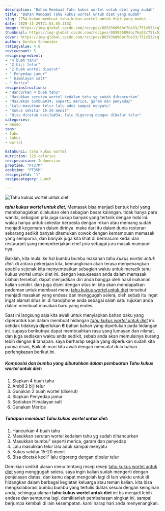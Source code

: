 ```yaml
---
description: "Bahan Membuat Tahu kukus wortel untuk diet yang mudah"
title: "Bahan Membuat Tahu kukus wortel untuk diet yang mudah"
slug: 2754-bahan-membuat-tahu-kukus-wortel-untuk-diet-yang-mudah
date: 2020-11-29T21:03:55.315Z
image: https://img-global.cpcdn.com/recipes/885936096bc7ba33/751x532cq70/tahu-kukus-wortel-untuk-diet-foto-resep-utama.jpg
thumbnail: https://img-global.cpcdn.com/recipes/885936096bc7ba33/751x532cq70/tahu-kukus-wortel-untuk-diet-foto-resep-utama.jpg
cover: https://img-global.cpcdn.com/recipes/885936096bc7ba33/751x532cq70/tahu-kukus-wortel-untuk-diet-foto-resep-utama.jpg
author: Gordon Schneider
ratingvalue: 4.8
reviewcount: 5
recipeingredient:
- "4 buah tahu"
- "2 biji telur"
- "2 buah wortel diserut"
- " Penyedap jamur"
- " Himalayan salt"
- " Merica"
recipeinstructions:
- "Hancurkan 4 buah tahu"
- "Masukkan serutan wortel kedalam tahu yg sudah dihancurkan"
- "Masukkan bumbu&#34; seperti merica, garam dan penyedap"
- "Lalu masukkan telur lalu aduk sampai menyatu"
- "Kukus sekitar 15-20 menit"
- "Bisa dicetak kecil&#34; lalu digoreng dengan dibalur telur"
categories:
- Resep
tags:
- tahu
- kukus
- wortel

katakunci: tahu kukus wortel 
nutrition: 226 calories
recipecuisine: Indonesian
preptime: "PT27M"
cooktime: "PT35M"
recipeyield: "1"
recipecategory: Lunch

---
```



![Tahu kukus wortel untuk diet](https://img-global.cpcdn.com/recipes/885936096bc7ba33/751x532cq70/tahu-kukus-wortel-untuk-diet-foto-resep-utama.jpg)

<b><i>tahu kukus wortel untuk diet</i></b>, Memasak bisa menjadi bentuk hobi yang membahagiakan dilakukan oleh sebagian besar kalangan. tidak hanya para wanita, sebagian pria juga cukup banyak yang tertarik dengan hobi ini. walau hanya untuk sekedar berpesta dengan rekan atau memang sudah menjadi kegemaran dalam dirinya. maka dari itu dalam dunia restoran sekarang sedikit banyak ditemukan cowok dengan kemampuan memasak yang sempurna, dan banyak juga kita lihat di bermacam kedai dan restaurant yang mempekerjakan chef pria sebagai juru masak mumpuni nya.



Baiklah, kita mulai ke hal bumbu bumbu makanan <i>tahu kukus wortel untuk diet</i>. di antara pekerjaan kita, kemungkinan akan terasa menyenangkan apabila sejenak kita menyempatkan sebagian waktu untuk meracik tahu kukus wortel untuk diet ini. dengan kesuksesan anda dalam memasak olahan tersebut, dapat menjadikan diri anda bangga oleh hasil makanan kalian sendiri. dan juga disini dengan situs ini kita akan mendapatkan pedoman untuk membuat menu <u>tahu kukus wortel untuk diet</u> tersebut menjadi masakan yang endess dan menggugah selera, oleh sebab itu ingat ingat alamat situs ini di handphone anda sebagai salah satu rujukan anda dalam membuat masakan baru yang endes.


Saat ini langsung saja kita awali untuk menyiapkan bahan baku yang diperuntuk kan dalam membuat hidangan <u><i>tahu kukus wortel untuk diet</i></u> ini. setidak tidaknya diperlukan <b>6</b> bahan bahan yang diperlukan pada hidangan ini. supaya berikutnya dapat membuahkan rasa yang lumayan dan nikmat. dan juga sediakan waktu anda sedikit, sebab anda akan memulainya kurang lebih dengan <b>6</b> tahapan. saya berharap segala yang diperlukan sudah kita punya disini, Baiklah mari kita awali dengan mencatat dulu bahan perlengkapan berikut ini.

<!--inarticleads1-->

##### Komposisi dan bumbu yang dibutuhkan dalam pembuatan Tahu kukus wortel untuk diet:

1. Siapkan 4 buah tahu
1. Ambil 2 biji telur
1. Gunakan 2 buah wortel (diserut)
1. Siapkan  Penyedap jamur
1. Sediakan  Himalayan salt
1. Gunakan  Merica




<!--inarticleads2-->

##### Tahapan membuat Tahu kukus wortel untuk diet:

1. Hancurkan 4 buah tahu
1. Masukkan serutan wortel kedalam tahu yg sudah dihancurkan
1. Masukkan bumbu&#34; seperti merica, garam dan penyedap
1. Lalu masukkan telur lalu aduk sampai menyatu
1. Kukus sekitar 15-20 menit
1. Bisa dicetak kecil&#34; lalu digoreng dengan dibalur telur




Demikian sedikit ulasan menu tentang resep resep <u>tahu kukus wortel untuk diet</u> yang menggugah selera. saya ingin kalian sudah mengerti dengan penjelasan diatas, dan kamu dapat mengolah lagi di lain waktu untuk di hidangkan dalam berbagai kegiatan keluarga atau teman kalian. kita bisa mengkolaborasi bumbu bumbu yang tertulis diatas sesuai dengan keinginan anda, sehingga olahan <b>tahu kukus wortel untuk diet</b> ini bs menjadi lebih endess dan sempurna lagi. demikianlah pembahasan singkat ini, sampai berjumpa kembali di lain kesempatan. kami harap hari anda menyenangkan.
